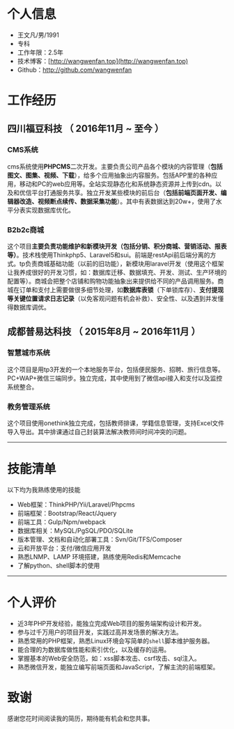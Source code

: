 # 个人信息

 - 王文凡/男/1991 
 - 专科
 - 工作年限：2.5年
 - 技术博客：[http://wangwenfan.top](http://wangwenfan.top) 
 - Github：[http://github.com/wangwenfan ](http://github.com/wangwenfan )


# 工作经历

## 四川福豆科技 （ 2016年11月 ~ 至今 ）

### CMS系统 
cms系统使用**PHPCMS**二次开发。主要负责公司产品各个模块的内容管理（**包括图文、图集、视频、下载**），给多个应用抽象出内容服务。包括APP里的各种应用，移动和PC的web应用等。全站实现静态化和系统静态资源并上传到cdn。以及和优信平台打通服务共享。独立开发某些模块的前后台（**包括前端页面开发、编辑器改造、视频断点续传、数据采集功能**）。其中有表数据达到20w+，使用了水平分表实现数据库优化。


### B2b2c商城
这个项目**主要负责功能维护和新模块开发（包括分销、积分商城、营销活动、报表等）**。技术栈使用Thinkphp5、Laravel5和sui。前端是restApi前后端分离的方式。tp负责商城基础功能（以前的旧功能），新模块用laravel开发（使用这个框架让我养成很好的开发习惯，如：数据库迁移、数据填充、开发、测试、生产环境的配置等）。商城会把整个店铺和购物功能抽象出来提供给不同的产品调用服务。商城在订单和支付上需要做很多细节处理，如**数据库表锁**（下单锁库存）、**支付提现等关键位置请求日志记录**（以免客观问题有机会补救）、安全性、以及遇到并发懂得数据库调优。

 
## 成都普易达科技 （ 2015年8月 ~ 2016年11月 ）

### 智慧城市系统 
这个项目是用tp3开发的一个本地服务平台，包括便民服务、招聘、旅行信息等。PC+WAP+微信三端同步。独立完成，其中使用到了微信api接入和支付以及监控系统整合。


### 教务管理系统 
这个项目使用onethink独立完成，包括教师排课，学籍信息管理，支持Excel文件导入导出。其中排课通过自己封装算法解决教师间时间冲突的问题。

---

# 技能清单

以下均为我熟练使用的技能

- Web框架：ThinkPHP/Yii/Laravel/Phpcms
- 前端框架：Bootstrap/React/Jquery
- 前端工具：Gulp/Npm/webpack
- 数据库相关：MySQL/PgSQL/PDO/SQLite
- 版本管理、文档和自动化部署工具：Svn/Git/TFS/Composer
- 云和开放平台：支付/微信应用开发
- 熟悉LNMP、LAMP 环境搭建，熟练使用Redis和Memcache
- 了解python、shell脚本的使用

---

# 个人评价

- 近3年PHP开发经验，能独立完成Web项目的服务端架构设计和开发。
- 参与过千万用户的项目开发，实践过高并发场景的解决方法。
- 熟悉常用的PHP框架，熟悉Linux环境会写简单的`shell`脚本维护服务器。
- 能合理的为数据库做性能和索引优化，以及缓存的运用。
- 掌握基本的Web安全防范，如：xss脚本攻击、csrf攻击、sql注入。
- 熟悉微信开发，能独立编写前端页面和JavaScript，了解主流的前端框架。

# 致谢
感谢您花时间阅读我的简历，期待能有机会和您共事。
